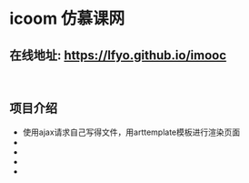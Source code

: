 # icoom 仿慕课网
## 在线地址: https://lfyo.github.io/imooc
 
## 项目介绍
* 使用ajax请求自己写得文件，用arttemplate模板进行渲染页面 
* 
*
*
*
